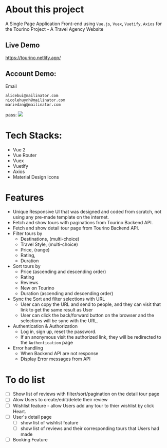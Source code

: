 # About this project

A Single Page Application Front-end using `Vue.js`, `Vuex`, `Vuetify`, `Axios` for the Tourino Project - A Travel Agency Website

## Live Demo

https://tourino.netlify.app/

## Account Demo:

Email

```
alicebui@mailinator.com
nicolehuynh@mailinator.com
mariedang@mailinator.com
```

pass: ![](https://i.imgur.com/RYL5fc9.png)

# Tech Stacks:

- Vue 2
- Vue Router
- Vuex
- Vuetify
- Axios
- Material Design Icons

# Features

- Unique Responsive UI that was designed and coded from scratch, not using any pre-made template on the internet.
- Fetch and show tours with paginations from Tourino Backend API.
- Fetch and show detail tour page from Tourino Backend API.
- Filter tours by
  - Destinations, (multi-choice)
  - Travel Style, (multi-choice)
  - Price, (range)
  - Rating,
  - Duration
- Sort tours by
  - Price (ascending and descending order)
  - Rating
  - Reviews
  - New on Tourino
  - Duration (ascending and descending order)
- Sync the Sort and filter selections with URL
  - User can copy the URL and send to people, and they can visit that link to get the same result as User
  - User can click the back/forward button on the browser and the selections will be sync with the URL.
- Authentication & Authorization
  - Log in, sign up, reset the password.
  - If an anonymous visit the authorized link, they will be redirected to the `Authentication` page
- Error handling
  - When Backend API are not response
  - Display Error messages from API

# To do list

- [ ] Show list of reviews with filter/sort/pagination on the detail tour page
- [ ] Alow Users to create/edit/delete their review
- [ ] Wishlist feature - allow Users add any tour to thier wishlist by click Heart.
- [ ] User's detail page
  - [ ] show list of wishlist feature
  - [ ] show list of reviews and their corresponding tours that Users had made
- [ ] Booking Feature
